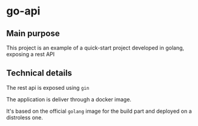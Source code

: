 # go-api

## Main purpose
This project is an example of a quick-start project developed in golang, exposing a rest API

## Technical details
The rest api is exposed using `gin`

The application is deliver through a docker image.

It's based on the official `golang` image for the build part and deployed on a distroless one.
